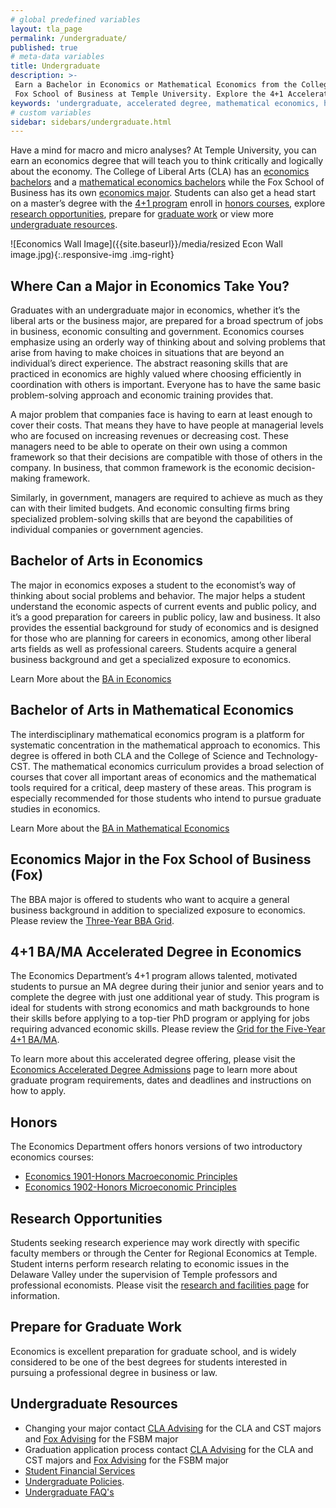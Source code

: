 ```yaml
---
# global predefined variables
layout: tla_page
permalink: /undergraduate/
published: true
# meta-data variables
title: Undergraduate
description: >-
 Earn a Bachelor in Economics or Mathematical Economics from the College of Liberal Arts, or explore the economics major from the
 Fox School of Business at Temple University. Explore the 4+1 Accelerated Degree program, honors courses, and research opportunities.
keywords: 'undergraduate, accelerated degree, mathematical economics, honors, research, resources'
# custom variables
sidebar: sidebars/undergraduate.html
---
```

Have a mind for macro and micro analyses? At Temple University, you can earn an economics degree that will teach you to think critically and logically about the economy. The College of Liberal Arts (CLA) has an [economics bachelors](#bachelor-of-arts-in-economics) and a [mathematical economics bachelors](#bachelor-of-arts-in-mathematical-economics) while the Fox School of Business has its own [economics major](#economics-major-in-the-fox-school-of-business-fox). Students can also get a head start on a master’s degree with the [4+1 program](#4-1-ba-ma-accelerated-degree-in-economics) enroll in [honors courses](#honors), explore [research opportunities](#research-opportunities), prepare for [graduate work](#prepare-for-graduate-work) or view more [undergraduate resources](#undergraduate-resources).

![Economics Wall Image]({{site.baseurl}}/media/resized Econ Wall image.jpg){:.responsive-img .img-right}
## Where Can a Major in Economics Take You?
Graduates with an undergraduate major in economics, whether it’s the liberal arts or the business major, are prepared for a broad spectrum of jobs in business, economic consulting and government. Economics courses emphasize using an orderly way of thinking about and solving problems that arise from having to make choices in situations that are beyond an individual’s direct experience. The abstract reasoning skills that are practiced in economics are highly valued where choosing efficiently in coordination with others is important. Everyone has to have the same basic problem-solving approach and economic training provides that.

A major problem that companies face is having to earn at least enough to cover their costs. That means they have to have people at managerial levels who are focused on increasing revenues or decreasing cost. These managers need to be able to operate on their own using a common framework so that their decisions are compatible with those of others in the company. In business, that common framework is the economic decision-making framework.

Similarly, in government, managers are required to achieve as much as they can with their limited budgets. And economic consulting firms bring specialized problem-solving skills that are beyond the capabilities of individual companies or government agencies.

## Bachelor of Arts in Economics
The major in economics exposes a student to the economist’s way of thinking about social problems and behavior. The major helps a student understand the economic aspects of current events and public policy, and it’s a good preparation for careers in public policy, law and business. It also provides the essential background for study of economics and is designed for those who are planning for careers in economics, among other liberal arts fields as well as professional careers. Students acquire a general business background and get a  specialized exposure to economics.

Learn More about the [BA in Economics](https://www.temple.edu/academics/degree-programs/economics-major-la-econ-ba)

## Bachelor of Arts in Mathematical Economics
The interdisciplinary mathematical economics program is a platform for systematic concentration in the mathematical approach to economics. This degree is offered in both CLA and the College of Science and Technology-CST. The mathematical economics curriculum provides a broad selection of courses that cover all important areas of economics and the mathematical tools required for a critical, deep mastery of these areas. This program is especially recommended for those students who intend to pursue graduate studies in economics.

Learn More about the [BA in Mathematical Economics](https://www.temple.edu/academics/degree-programs/mathematical-economics-major-la-mecn-ba)
 
## Economics Major in the Fox School of Business (Fox)
The BBA major is offered to students who want to acquire a general business background in addition to specialized exposure to economics. Please review the [Three-Year BBA Grid](https://liberalarts.temple.edu/sites/liberalarts/files/3yearBBAinEconomics.pdf).

## 4+1 BA/MA Accelerated Degree in Economics
The Economics Department’s 4+1 program allows talented, motivated students to pursue an MA degree during their junior and senior years and to complete the degree with just one additional year of study. This program is ideal for students with strong economics and math backgrounds to hone their skills before applying to a top-tier PhD program or applying for jobs requiring advanced economic skills. Please review the [Grid for the Five-Year 4+1 BA/MA](https://liberalarts.temple.edu/sites/liberalarts/files/Economics_BA_and_MA_41_Program-Annette.pdf).

To learn more about this accelerated degree offering, please visit the [Economics Accelerated Degree Admissions](https://liberalarts.temple.edu/ba-economics-ma-economics) page to learn more about graduate program requirements, dates and deadlines and instructions on how to apply.

## Honors
The Economics Department offers honors versions of two introductory economics courses:
- [Economics 1901-Honors Macroeconomic Principles](https://bulletin.temple.edu/search/?search=ECON+1901)
- [Economics 1902-Honors Microeconomic Principles](https://bulletin.temple.edu/search/?search=ECON+1902)

## Research Opportunities
Students seeking research experience may work directly  with specific faculty members or through the Center for  Regional Economics at Temple. Student interns perform research relating to economic issues in the Delaware Valley under the supervision of Temple professors and professional economists. Please visit the [research and facilities page](https://www.temple.edu/academics/degree-programs/economics-major-la-econ-ba/cla-economics-ba-research-facilities) for information. 

## Prepare for Graduate Work
Economics is excellent preparation for graduate school, and is widely considered to be one of the best degrees for students interested in pursuing a professional degree in business or law.

## Undergraduate Resources
- Changing your major contact [CLA Advising](http://www.cla.temple.edu/advising/) for the CLA and CST majors and [Fox Advising](http://www.fox.temple.edu/cms_academics/dept/advising/) for the FSBM major
- Graduation application process contact [CLA Advising](http://www.cla.temple.edu/advising/) for the CLA and CST majors and [Fox Advising](http://www.fox.temple.edu/cms_academics/dept/advising/) for the FSBM major
- [Student Financial Services](https://www.temple.edu/admissions/financial-aid)
- [Undergraduate Policies](http://bulletin.temple.edu/undergraduate/academic-policies/).
- [Undergraduate FAQ's](https://liberalarts.temple.edu/sites/liberalarts/files/Economics%20Undergraduate%20FAQ%27s.pdf)
